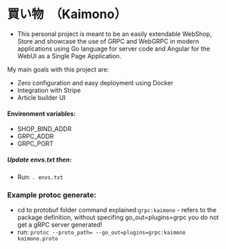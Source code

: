 # 買い物　（Kaimono）
- This personal project is meant to be an easily extendable WebShop, Store and showcase the use of GRPC and WebGRPC in modern applications using Go language for server code and Angular for the WebUI as a Single Page Application.

My main goals with this project are:
- Zero configuration and easy deployment using Docker
- Integration with Stripe
- Article builder UI

#### Environment variables:
- SHOP_BIND_ADDR
- GRPC_ADDR
- GRPC_PORT

##### Update envs.txt then:
- Run: `. envs.txt`

### Example protoc generate:
- cd to protobuf folder
command explained:`grpc:kaimono` - refers to the package definition, without specifing go_out=plugins=grpc you do not get a gRPC server generated!
- run: `protoc --proto_path= --go_out=plugins=grpc:kaimono kaimono.proto`